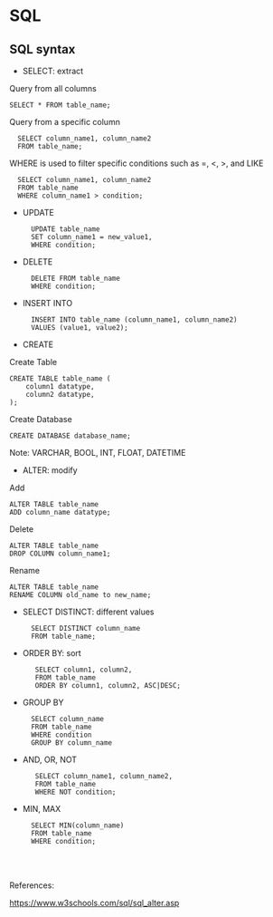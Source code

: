 # SQL

## SQL syntax
- SELECT: extract

Query from all columns

    SELECT * FROM table_name;

Query from a specific column

      SELECT column_name1, column_name2
      FROM table_name;

WHERE is used to filter specific conditions such as =, <, >, and LIKE

      SELECT column_name1, column_name2
      FROM table_name
      WHERE column_name1 > condition;

- UPDATE

        UPDATE table_name
        SET column_name1 = new_value1, 
        WHERE condition;

- DELETE

        DELETE FROM table_name 
        WHERE condition;

- INSERT INTO

        INSERT INTO table_name (column_name1, column_name2)
        VALUES (value1, value2);

- CREATE

Create Table

    CREATE TABLE table_name (
        column1 datatype,
        column2 datatype,
    );

Create Database

    CREATE DATABASE database_name;

Note: VARCHAR, BOOL, INT, FLOAT, DATETIME

- ALTER: modify

Add

    ALTER TABLE table_name
    ADD column_name datatype;

Delete

    ALTER TABLE table_name
    DROP COLUMN column_name1;

Rename

    ALTER TABLE table_name
    RENAME COLUMN old_name to new_name;

- SELECT DISTINCT: different values

        SELECT DISTINCT column_name 
        FROM table_name;

- ORDER BY: sort

         SELECT column1, column2,
         FROM table_name
         ORDER BY column1, column2, ASC|DESC;


- GROUP BY

        SELECT column_name  
        FROM table_name
        WHERE condition
        GROUP BY column_name

- AND, OR, NOT

         SELECT column_name1, column_name2,
         FROM table_name
         WHERE NOT condition;

- MIN, MAX

        SELECT MIN(column_name)
        FROM table_name
        WHERE condition;


<br/>
<br/>

References:

https://www.w3schools.com/sql/sql_alter.asp

